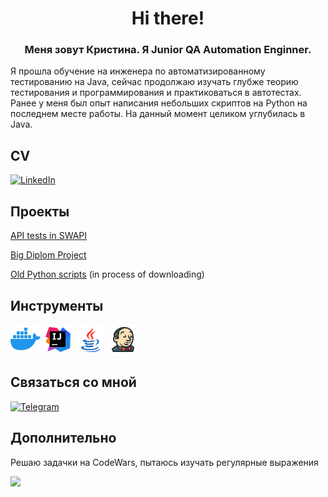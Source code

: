 <div id="header" align="center">
    <h1>Hi there!</h2>
    <h3>Меня зовут Кристина. Я Junior QA Automation Enginner.</h3>
</div>


Я прошла обучение на инженера по автоматизированному тестированию на Java, сейчас продолжаю изучать глубже теорию тестирования и программирования и практиковаться в автотестах.
Ранее у меня был опыт написания небольших скриптов на Python на последнем месте работы.
На данный момент целиком углубилась в Java.


## CV ##
<a href="https://www.linkedin.com/in/kristinatsvetkova1696/"> 
  <img src="https://img.shields.io/badge/LinkedIn-blue?style=plastic&logo=linkedin&logoColor=white" alt="LinkedIn"/>
</a>

## Проекты ##
[API tests in SWAPI](https://github.com/kristanya666/PetProject.git)

[Big Diplom Project](https://github.com/kristanya666/BigProject.git)

[Old Python scripts](https://github.com/kristanya666/PyScripts-21-22-.git) (in process of downloading)

## Инструменты ##

![](https://github.com/kristanya666/CV-QA-JAVA/blob/master/icons/docker.png)
![](https://github.com/kristanya666/CV-QA-JAVA/blob/master/icons/intellij-idea.png)
![](https://github.com/kristanya666/CV-QA-JAVA/blob/master/icons/java.png)
![](https://github.com/kristanya666/CV-QA-JAVA/blob/master/icons/jenkins.png)

## Связаться со мной ##
<a href="https://t.me/creedance66"> 
  <img src="https://img.shields.io/badge/Telegram-blue?style=plastic&logo=telegram&logoColor=white" alt="Telegram"/>
</a>


## Дополнительно ##
Решаю задачки на CodeWars, пытаюсь изучать регулярные выражения    

![](https://www.codewars.com/users/kristanya666/badges/micro)
